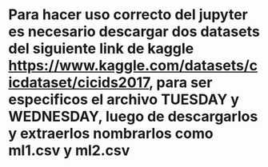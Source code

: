 # Para hacer uso correcto del jupyter es necesario descargar dos datasets del siguiente link de kaggle https://www.kaggle.com/datasets/cicdataset/cicids2017, para ser especificos el archivo TUESDAY y WEDNESDAY, luego de descargarlos y extraerlos nombrarlos como ml1.csv y ml2.csv
